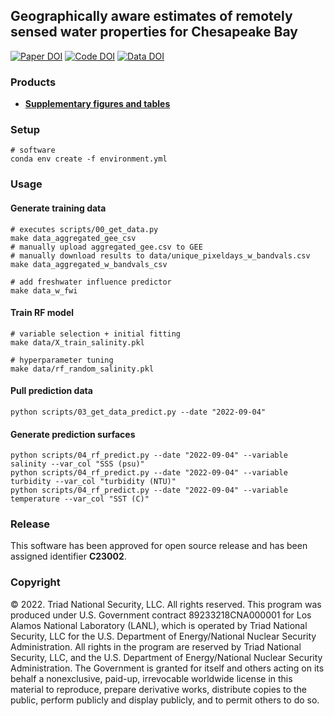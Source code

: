 ## Geographically aware estimates of remotely sensed water properties for Chesapeake Bay

[![Paper DOI](https://img.shields.io/badge/Paper-XXXX/XXXX-blue.svg)](https://doi.org) [![Code DOI](https://img.shields.io/badge/Code-XXXX/XXXX-blue.svg)](https://doi.org) [![Data DOI](https://img.shields.io/badge/Data-10.6084/m9.figshare.21578898-blue.svg)](https://doi.org/10.6084/m9.figshare.21578898)

### Products

* ****[Supplementary figures and tables](https://github.com/DOE-ICoM/geowq/blob/master/manuscript/supplement.pdf)****

<!-- * [Google Earth Engine App](https://jstacompute.users.earthengine.app/view/geowq) -->

### Setup

```shell
# software
conda env create -f environment.yml
```

<!-- ```shell
# observtional data
createdb -U postgres icom
set PGPASSWORD=password psql -U postgres -d icom -c 'CREATE EXTENSION postgis;'
python scripts/00_load_all_data.py
``` -->

### Usage

#### Generate training data

```shell
# executes scripts/00_get_data.py
make data_aggregated_gee_csv
# manually upload aggregated_gee.csv to GEE
# manually download results to data/unique_pixeldays_w_bandvals.csv
make data_aggregated_w_bandvals_csv

# add freshwater influence predictor
make data_w_fwi
```

#### Train RF model

```shell
# variable selection + initial fitting
make data/X_train_salinity.pkl

# hyperparameter tuning
make data/rf_random_salinity.pkl
```

#### Pull prediction data

```shell
python scripts/03_get_data_predict.py --date "2022-09-04"
```

#### Generate prediction surfaces

```shell
python scripts/04_rf_predict.py --date "2022-09-04" --variable salinity --var_col "SSS (psu)"
python scripts/04_rf_predict.py --date "2022-09-04" --variable turbidity --var_col "turbidity (NTU)"
python scripts/04_rf_predict.py --date "2022-09-04" --variable temperature --var_col "SST (C)"
```

### Release

This software has been approved for open source release and has been assigned identifier **C23002**.

### Copyright

© 2022. Triad National Security, LLC. All rights reserved. This program was produced under U.S. Government contract 89233218CNA000001 for Los Alamos National Laboratory (LANL), which is operated by Triad National Security, LLC for the U.S. Department of Energy/National Nuclear Security Administration. All rights in the program are reserved by Triad National Security, LLC, and the U.S. Department of Energy/National Nuclear Security Administration. The Government is granted for itself and others acting on its behalf a nonexclusive, paid-up, irrevocable worldwide license in this material to reproduce, prepare derivative works, distribute copies to the public, perform publicly and display publicly, and to permit others to do so.
